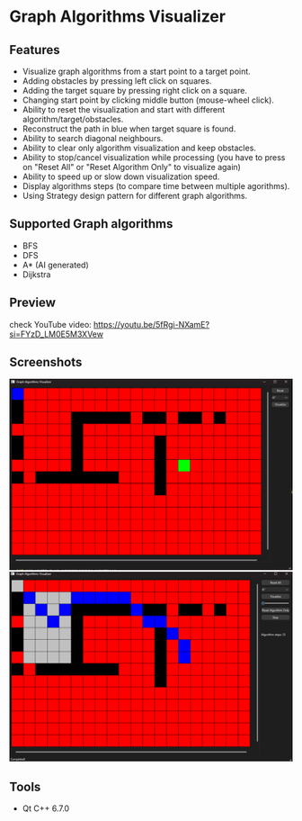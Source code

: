 # Graph Algorithms Visualizer

## Features
- Visualize graph algorithms from a start point to a target point.
- Adding obstacles by pressing left click on squares.
- Adding the target square by pressing right click on a square.
- Changing start point by clicking middle button (mouse-wheel click).
- Ability to reset the visualization and start with different algorithm/target/obstacles.
- Reconstruct the path in blue when target square is found.
- Ability to search diagonal neighbours.
- Ability to clear only algorithm visualization and keep obstacles.
- Ability to stop/cancel visualization while processing (you have to press on "Reset All" or "Reset Algorithm Only" to visualize again)
- Ability to speed up or slow down visualization speed.
- Display algorithms steps (to compare time between multiple agorithms).
- Using Strategy design pattern for different graph algorithms.

## Supported Graph algorithms
- BFS
- DFS
- A* (AI generated)
- Dijkstra

## Preview
check YouTube video: https://youtu.be/5fRgi-NXamE?si=FYzD_LM0E5M3XVew

## Screenshots
![A*](image.png)
![A*](image2.png)

## Tools
- Qt C++ 6.7.0

